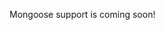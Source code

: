 Mongoose support is coming soon!

<!--

The sequelize connector allows to import collections from a mongoose connection.

Note that:

- Sequelize scopes will be mapped to Forest Admin segments
- Sequelize hooks will run
- Sequelize association, field aliasing, relationships and validation will be respected

```javascript
const Agent = require('@forestadmin/agent');
const MongooseConnector = require('@forestadmin/datasource-mongoose');
const mongoose = require('mongoose');

// Create a mongoose instance
mongoose.connect('mongodb://localhost:27017/test');

const User = mongoose.model('User', {
  username: String,
  birthDate: Date,
});

// Create agent and import collections from mongoose
const agent = new Agent(options);

agent.addDataSource(new MongooseConnector(mongoose.connection));
```
-->
